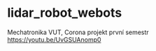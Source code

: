 # lidar_robot_webots
 Mechatronika VUT, 
 Corona projekt první semestr
 https://youtu.be/UvGSUAnomp0
